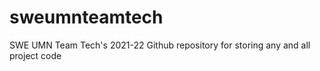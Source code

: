 # sweumnteamtech
SWE UMN Team Tech's 2021-22 Github repository for storing any and all project code

